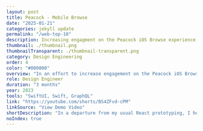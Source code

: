 ```yaml
---
layout: post
title: Peacock - Mobile Browse
date: "2025-01-21"
categories: jekyll update
permalink: "/web-top-10"
description: Increasing engagment on the Peacock iOS Browse experience
thumbnail: ./thumbnail.png
thumbnailTransparent: ./thumbnail-transparent.png
category: Design Engineering
order: 4
color: "#000000"
overview: "In an effort to increase engagement on the Peacock iOS Browse page, I supported another Design Engineer in building out a new version of the page with the intention of playing video as soon as possible. To that effect, we tested two versions of the header row, my main contribution, one of which allowed users to swipe across, and the other of which used \"story bars\" much like Instagram Stories. This project was a wonderful opportunity to refresh and grow my SwiftUI skills, especially with respect to animation, and it increased the team's development velocity by serving as a foundation for future mobile prototypes."
role: Design Engineer
duration: "3 months"
year: 2023
tools: "SwiftUI, Swift, GraphQL"
link: "https://youtube.com/shorts/BS4ZFvd-cPM"
linkSource: "View Demo Video"
shortDescription: "In a departure from my usual React prototyping, I helped build a SwiftUI prototype of the next-generation Browse experience with a particular emphasis on animation."
noIndex: true
---
```

